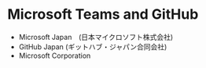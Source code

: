 # Microsoft Teams and GitHub

 - Microsoft Japan　(日本マイクロソフト株式会社)
 - GitHub Japan (ギットハブ・ジャパン合同会社)
 - Microsoft Corporation
